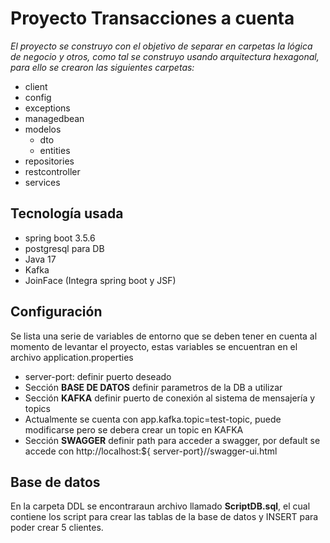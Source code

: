 # Proyecto Transacciones a cuenta

*El proyecto se construyo con el objetivo de separar en carpetas la lógica de negocio y otros, como tal se construyo usando arquitectura hexagonal, para ello se crearon las siguientes carpetas:*

* client
* config
* exceptions
* managedbean
* modelos
	* dto
	* entities
* repositories
* restcontroller
* services

## Tecnología usada
* spring boot 3.5.6
* postgresql para DB
* Java 17
* Kafka 
* JoinFace (Integra spring boot y JSF)

## Configuración

Se lista una serie de variables de entorno que se deben tener en cuenta al momento de levantar el proyecto, estas variables se encuentran en el archivo application.properties
* server-port: definir puerto deseado
* Sección **BASE DE DATOS** definir parametros de la DB a utilizar
* Sección **KAFKA** definir puerto de conexión al sistema de mensajería y topics
* Actualmente se cuenta con app.kafka.topic=test-topic, puede modificarse pero se debera crear un topic en KAFKA
* Sección **SWAGGER** definir path para acceder a swagger, por default se accede con http://localhost:${ server-port}//swagger-ui.html

## Base de datos

En la carpeta DDL se encontraraun archivo llamado **ScriptDB.sql**, el cual contiene los script para crear las tablas de la base de datos y INSERT para poder crear 5 clientes. 

